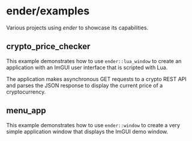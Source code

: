# ender/examples
Various projects using *ender* to showcase its capabilities.

## crypto_price_checker
This example demonstrates how to use `ender::lua_window`
to create an application with an ImGUI user interface that
is scripted with Lua.

The application makes asynchronous GET requests to a crypto REST API
and parses the JSON response to display the current price of a
cryptocurrency.

## menu_app
This example demonstrates how to use `ender::window`
to create a very simple application window that displays the ImGUI demo window.
